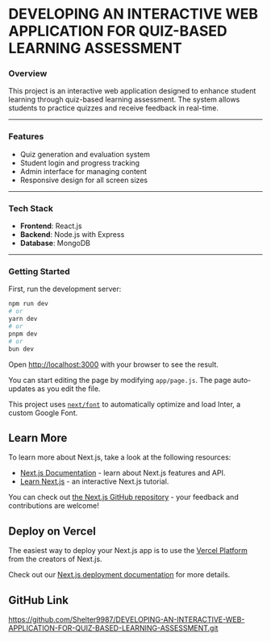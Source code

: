 # DEVELOPING AN INTERACTIVE WEB APPLICATION FOR QUIZ-BASED LEARNING ASSESSMENT

### Overview
This project is an interactive web application designed to enhance student learning through quiz-based learning assessment. The system allows students to practice quizzes and receive feedback in real-time.

---

### Features 
- Quiz generation and evaluation system  
- Student login and progress tracking  
- Admin interface for managing content  
- Responsive design for all screen sizes

---

### Tech Stack
- **Frontend**: React.js  
- **Backend**: Node.js with Express  
- **Database**: MongoDB  

---

### Getting Started

First, run the development server:

```bash
npm run dev
# or
yarn dev
# or
pnpm dev
# or
bun dev
```

Open [http://localhost:3000](http://localhost:3000) with your browser to see the result.

You can start editing the page by modifying `app/page.js`. The page auto-updates as you edit the file.

This project uses [`next/font`](https://nextjs.org/docs/basic-features/font-optimization) to automatically optimize and load Inter, a custom Google Font.

## Learn More

To learn more about Next.js, take a look at the following resources:

- [Next.js Documentation](https://nextjs.org/docs) - learn about Next.js features and API.
- [Learn Next.js](https://nextjs.org/learn) - an interactive Next.js tutorial.

You can check out [the Next.js GitHub repository](https://github.com/vercel/next.js/) - your feedback and contributions are welcome!

## Deploy on Vercel

The easiest way to deploy your Next.js app is to use the [Vercel Platform](https://vercel.com/new?utm_medium=default-template&filter=next.js&utm_source=create-next-app&utm_campaign=create-next-app-readme) from the creators of Next.js.

Check out our [Next.js deployment documentation](https://nextjs.org/docs/deployment) for more details.

## GitHub Link
https://github.com/Shelter9987/DEVELOPING-AN-INTERACTIVE-WEB-APPLICATION-FOR-QUIZ-BASED-LEARNING-ASSESSMENT.git

